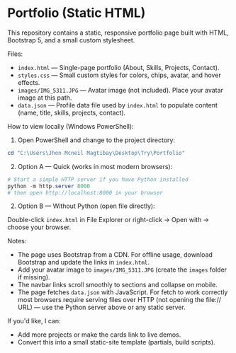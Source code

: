 # Portfolio (Static HTML)

This repository contains a static, responsive portfolio page built with HTML, Bootstrap 5, and a small custom stylesheet.

Files:
- `index.html` — Single-page portfolio (About, Skills, Projects, Contact).
- `styles.css` — Small custom styles for colors, chips, avatar, and hover effects.
- `images/IMG_5311.JPG` — Avatar image (not included). Place your avatar image at this path.
 - `data.json` — Profile data file used by `index.html` to populate content (name, title, skills, projects, contact).

How to view locally (Windows PowerShell):

1. Open PowerShell and change to the project directory:

```powershell
cd "C:\Users\Jhon Mcneil Magtibay\Desktop\Try\Portfolio"
```

2. Option A — Quick (works in most modern browsers):

```powershell
# Start a simple HTTP server if you have Python installed
python -m http.server 8000
# then open http://localhost:8000 in your browser
```

2. Option B — Without Python (open file directly):

Double-click `index.html` in File Explorer or right-click → Open with → choose your browser.

Notes:
- The page uses Bootstrap from a CDN. For offline usage, download Bootstrap and update the links in `index.html`.
- Add your avatar image to `images/IMG_5311.JPG` (create the `images` folder if missing).
- The navbar links scroll smoothly to sections and collapse on mobile.
- The page fetches `data.json` with JavaScript. For fetch to work correctly most browsers require serving files over HTTP (not opening the file:// URL) — use the Python server above or any static server.

If you'd like, I can:
- Add more projects or make the cards link to live demos.
- Convert this into a small static-site template (partials, build scripts).
